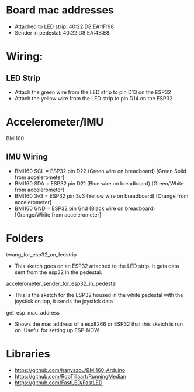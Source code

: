 # Board mac addresses
 
* Attached to LED strip: 40:22:D8:EA:1F:98
* Sender in pedestal:  40:22:D8:EA:4B:E8

# Wiring:

## LED Strip

* Attach the green wire from the LED strip to pin D13 on the ESP32
* Attach the yellow wire from the LED strip to pin D14 on the ESP32

# Accelerometer/IMU

BMI160

## IMU Wiring

* BMI160 SCL = ESP32 pin D22 (Green wire on breadboard)  [Green Solid from accelerometer]
* BMI160 SDA = ESP32 pin D21 (Blue wire on breadboard)   [Green/White from accelerometer]
* BMI160 3v3 = ESP32 pin 3v3 (Yellow wire on breadboard) [Orange from accelerometer]
* BMI160 GND = ESP32 pin Gnd (Black wire on breadboard)  [Orange/White from accelerometer]



# Folders

twang_for_esp32_on_ledstrip

* This sketch goes on an ESP32 attached to the LED strip. It gets data sent from the esp32 in the pedestal.

accelerometer_sender_for_esp32_in_pedestal

* This is the sketch for the ESP32 housed in the white pedestal with the joystick on top, it sends the joystick data

get_esp_mac_address

* Shows the mac address of a esp8266 or ESP32 that this sketch is run on. Useful for setting up ESP-NOW


# Libraries

* https://github.com/hanyazou/BMI160-Arduino
* https://github.com/RobTillaart/RunningMedian
* https://github.com/FastLED/FastLED
